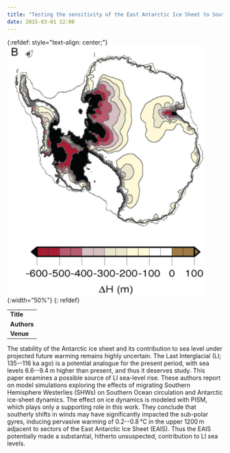 ```yaml
---
title: "Testing the sensitivity of the East Antarctic Ice Sheet to Southern Ocean dynamics: past changes and future implications"
date: 2015-03-01 12:00
---
```


{:refdef: style="text-align: center;"}
![](/img/applications/fogwilletal2014.png){:width="50%"}
{: refdef}


||
|-
| **Title** | [Testing the sensitivity of the East Antarctic Ice Sheet to Southern Ocean dynamics: past changes and future implications](http://dx.doi.org/10.1002/jqs.2683) |
| **Authors** | [C. Fogwill](https://www.bees.unsw.edu.au/our-people/christopher-fogwill), C. Turney, K. Meissner, N. Golledge, P. Spence, J. Roberts, M. England, R. Jones, and L. Carter |
| **Venue** |  [Journal of Quaternary Science](http://onlinelibrary.wiley.com/journal/10.1002/(ISSN)1099-1417) |

The stability of the Antarctic ice sheet and its contribution to sea level under projected future warming remains highly uncertain. The Last Interglacial (LI; 135--116 ka ago) is a potential analogue for the present period, with sea levels 6.6--9.4 m higher than present, and thus it deserves study. This paper examines a possible source of LI sea-level rise. These authors report on model simulations exploring the effects of migrating Southern Hemisphere Westerlies (SHWs) on Southern Ocean circulation and Antarctic ice-sheet dynamics. The effect on ice dynamics is modeled with PISM, which plays only a supporting role in this work. They conclude that southerly shifts in winds may have significantly impacted the sub-polar gyres, inducing pervasive warming of 0.2--0.8 °C in the upper 1200 m adjacent to sectors of the East Antarctic Ice Sheet (EAIS). Thus the EAIS potentially made a substantial, hitherto unsuspected, contribution to LI sea levels.

